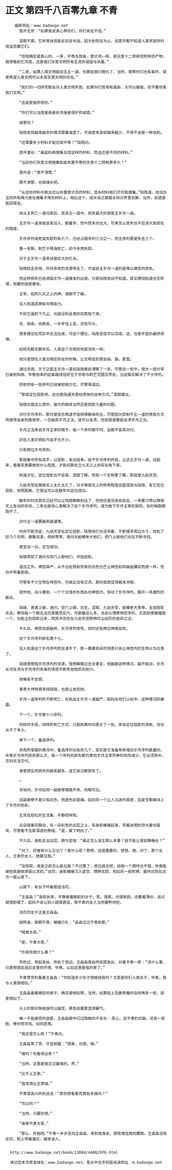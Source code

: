 # 正文 第四千八百零九章 不青
        最新网址：www.badaoge.net
          意开无奈：“如果我说真心帮你们，你们肯定不信。”
      
          混寂不屑，它非常自信能反驳这句话，因为到现在为止，这意开都不知道人类早就凭科技监视着它们。
      
          “但我确实是真心的，一来，平等与隐身，意识流一样，是天意十二转研究附带的产物，我想看到它完成，这是我们天意文明所有生灵的渴望与执着。”
      
          “二来，如果人类文明能反压主一道，也算给我们报仇了，当然，我帮你们也有条件，就是希望人类文明可以永保天意文明的存在。”
      
          “我们的一切研究都会对人类文明开放，如果你们觉得有威胁，大可以摧毁，但不要伤害我们文明。”
      
          “这就是我所想的。”
      
          “你们可以当成是弱者祈求强者保护的诚意。”
      
          诚意吗？
      
          陆隐发现越来越多的情况需要诚意了。可诚意本身却越来越少，不得不说是一种讽刺。
      
          “还需要多少材料才能完成平等？”陆隐问。
      
          意开激动：“最起码再搜集五倍这样的材料，而且还是不同的材料。”
      
          “当初你们天意文明搜集到能布置平等的天意十二转耗费多久？”
      
          意开道：“我不清楚。”
      
          既不清楚，也很漫长吧。
      
          “从这些材料中取出可以布置意识流的材料，其余材料我们尽可能搜集。”陆隐道，他没办法将所有精力放在搜集平等的材料上，相比这个，或许自己掌握永恒识界更划算，当然，前提是能回得去。
      
          自从主死亡一道归来后，其余主一道中，损失最大的就是主岁月一道。
      
          主岁月一道本就容易加入，数量多，而今损失的也大。可再怎么损失也不应该大到现在的程度。
      
          岁月序列或死或失踪的有九个，已经占据序列三分之一，而主序列更是失去三个。
      
          重一背叛，刺竺于残海死亡，如今赤雨失踪。
      
          对于主岁月一道来说是巨大的打击。
      
          陆隐抓走赤雨，并将赤雨的资源带走了，可留给主岁月一道的是难以接受的损失。
      
          而这种损失已经濒临岁月一道爆发的边缘，只是陆隐依旧不知道。其实哪怕知道也无所谓，他要的就是爆发。
      
          主宰，如同九天之上的神，谁都不了解。
      
          没人知道其拥有何等能力。
      
          不将它逼的下凡尘，也就没机会真的将其拖下来。
      
          天，很高，但再高，一步步往上走，总有尽头。
      
          很多理论在现实中无法达成，可这个理论，陆隐坚信可以完成。这，也是宇宙的最终规律。
      
          如同无数无数年后，人类这个文明将彻底消失一样。
      
          他只是想在人类文明还存在的时候，让文明走的更自由，路，更宽。
      
          通过赤雨，方寸之距主岁月一道在陆隐面前清晰了一些，尽管这一些中，很大一部分早已被他知晓，毕竟他来的这条路线恰好位于赤雨与刺竺范围交界处，沿途属实解决了不少序列。
      
          但依然有一些序列已经被知晓方位，尽管很遥远。
      
          “那就定位投影吧，这也是陆通天曾经惯用的战争方式。”混寂建议。
      
          陆隐也是这么想的，最大的麻烦当然还是投影力量的问题。
      
          对付岁月序列，那可是契合两道宇宙规律巅峰存在，尽管因为受制于主一道的修炼方式而使得自身的路很窄，一旦破其岁月之法，就可以击溃，但前提是要能击溃岁月之法。
      
          岁月之法来自岁月主宰的赐予，每一个序列都不同，且都不容易对付。
      
          好在人类文明如今高手也不少。
      
          只有两位岁月序列。
      
          那就集中所有高手，以投影，发动战争。给予岁月序列终结，让这主岁月一道，动起来，看看究竟要做到什么程度，才能将那屹立九天之上的存在拖下来。
      
          知道方位，定位投影也不容易，混寂了解，而有一个生物更了解，那就是九劫天受。
      
          九劫天受在琳琅天上太久太久了，对于琳琅天上的熟悉程度远超混寂与陆隐，有它定位投影，依照距离，它保证可以在数年内定位成功。
      
          数年的时间其实已经可以让陆隐瞬移到达了，但他还是没亲自前去，一来要习惯以琳琅天上发动的攻伐，二来也是担心真解决了这个岁月序列，成为拖下岁月主宰的契机，到时候跑都跑不了。
      
          对付主一道要越来越谨慎。
      
          时间不断流逝，九劫天受在定位投影，陆隐他们也没闲着，不断搜寻周边方寸，找到了好几个文明，搜集资源，母树等等，酒问与蛤蟆老大他们，惊门上御他们也在不断寻找。
      
          直至这一日，定位成功。
      
          陆隐带回了酒问与惊门上御他们，开始投影。
      
          遥远之外，神宫森严，从不远处照射而来的白色光芒让神宫如同被盐雕刻而成一样，苍白中带着孤寂。
      
          尽管有不少生物在神宫外，可彼此没有交流，那份孤寂显得越发浓郁。
      
          突然地，战斗爆发，一个个古怪的东西杀向神宫内，惊动了岁月序列，展开一场激烈的厮杀。
      
          陆隐，青莲上御，酒问，惊门上御，剑无，混寂，九劫天受，蛤蟆老大等等，全部投影杀去，哪怕每一个都无法完美展现实力，可数量这么多，也足以埋葬神宫序列，尤其即便被摧毁一个，也能立刻投影过来，而其中还存在九劫天受那种红尘经历的诡异之法。
      
          不久后，神宫彻底破碎，岁月序列惨死，同时还有两位神使战死。
      
          这个岁月序列排名第十七。
      
          没人知道这个岁月序列死在谁手下，那一幕幕诡异的场景只会让神宫内的生物以为见鬼了。
      
          陆隐很惋惜岁月序列的资源，很想瞬移过去全拿走，但越是这种情况，越不能动，岁月长河支流与岁月序列本身的诱惑不断考验他的忍耐力。
      
          他唯有不去想。
      
          青草大师特意来找陆隐，也是让他忍耐。
      
          岁月一道序列的不断死亡，在挑战主岁月一道威严，起码在他们认知中，这种情况别暴露。
      
          下一个，岁月第十八序列。
      
          同样的手段，同样的死亡方式，只是耗费时间更长了一些，来自定位投影的消耗，但也长不了多少。
      
          再下一个，备选序列。
      
          赤雨所掌握的情况中，备选序列也有好几个，其实是它准备用来增加岁月序列数量的，毕竟岁月序列损失那么大，每一个序列的损失都代表向岁月主宰供奉时间的减少，它必须弥补，否则无法交代。
      
          谁曾想反而损失的越来越多，连它自己都损失了。
      
          …
      
          天地间，岁月如同一副画卷铺展开来，肉眼可见。
      
          这副画卷不是只有灰色，而是色彩斑斓，如同另一个让人沉迷的美景，连星空都被涂上了岁月的色彩。
      
          生灵在轻松的生活着，平静而祥和。
      
          云朵随着风飘动，在一朵彩色的云层之上，有身影缓缓起身，带着迷惘的目光看向星穹，尽管看不见那深邃的黑暗，“是，属下明白了。”
      
          不久后，身影走出云层，颇为苦恼：“最近怎么发生那么多事？就不能让我安静睡会？”
      
          “对了，好像有什么忘记了？是什么呢？想想，还挺重要的，想想，哦，对了，那个女人，王家的女人，她要见我。”
      
          “没规矩，成亲之前怎么能见面？不过算了，想见就见吧，给她一个期待也不错，毕竟能嫁给我是她梦寐以求的。”说完，身影缓缓沉入虚空，缥缈无踪，宛如风一般吹拂，最终出现在远方一座山崖下。
      
          山崖下，有女子哼着歌谣浇花。
      
          “王淼淼？”身影到来，平静看着眼前的女子，恩，很美，也很妖娆，还戴着薄纱，这点就很舒服了，起码不会让别人窥探真容，我不青的女人当然要矜持些。
      
          浇花的女子正是王淼淼。
      
          她转身，面朝不青，缓缓行礼：“淼淼见过不青前辈。”
      
          “喊我大哥。”
      
          “是，不青大哥。”
      
          “你来找我什么事？”
      
          风吹过，带起发丝，吹到了唇边。王淼淼很自然抚顺发丝，对着不青一笑：“没什么事，只是想提前适应这里的环境，毕竟，以后这里是我的家了。”
      
          不青赞赏的看着王淼淼：“你知道多少女子想嫁给我吗？尤其是你们人类女子，毕竟，我与人类很相似。”
      
          王淼淼看着眼前的男子，确实很相似啊，当然，如果脸上包裹骨骼的血肉再多一些，就更相似了。
      
          头上的那对角勉强可以接受，黑色双翼更显得霸气。
      
          唯一不能接受的就是，王淼淼眼中闪过隐晦的不安与--恶心，这不青的后脑，还有一张脸，狰狞而可怕，如同恶鬼。
      
          “我这里怎么样？”不青问。
      
          王淼淼笑了笑，尽显妩媚：“很美，也很，强。”
      
          “强吗？你看得出来？”
      
          “当然，这里是我见过最强的，界。”
      
          “比不上王家。”
      
          “我觉得比王家强。”
      
          不青很高兴听到这话：“那你想看看究竟有多强吗？”
      
          “可以吗？”
      
          “当然，只要你想。”
      
          “谢谢不青大哥。”
      
          “那么，开始吧。”不青一步步走向王淼淼，来到她身前，顺势搂住她的腰肢。王淼淼没有反抗，脸上带着羞红，越发迷人。
      
      
      http://www.badaoge.net/book/13084/44062976.html
      
      请记住本书首发域名：www.badaoge.net。笔尖中文手机版阅读网址：m.badaoge.net